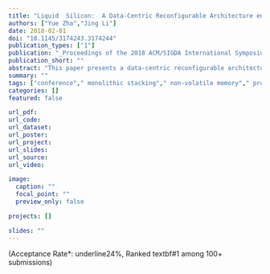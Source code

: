 ```yaml
---
title: "Liquid  Silicon:  A Data-Centric Reconfigurable Architecture enabled by RRAM Technology"
authors: ["Yue Zha","Jing Li"]
date: 2018-02-01
doi: "10.1145/3174243.3174244"
publication_types: ["1"]
publication: "_Proceedings of the 2018 ACM/SIGDA International Symposium on Field-Programmable Gate Arrays_"
publication_short: ""
abstract: "This paper presents a data-centric reconfigurable architecture, namely Liquid Silicon, enabled by emerging non-volatile memory, i.e., RRAM. Compared to the heterogeneous architecture of commercial FPGAs, Liquid Silicon is inherently a homogeneous architecture comprising a two-dimensional (2D) array of identical 'tiles'. Each tile can be configured into one or a combination of four modes: TCAM, logic, interconnect, and memory. Such flexibility allows users to partition resources based on applications? needs, in contrast to the fixed hardware design using dedicated hard IP blocks in FPGAs. In addition to better resource usage, its 'memory friendly' architecture effectively addresses the limitations of commercial FPGAs i.e., scarce on-chip memory resources, making it an effective complement to FPGAs. Moreover, its coarse-grained logic implementation results in shallower logic depth, less inter-tile routing overhead, and thus smaller area and better performance, compared with its FPGA counterpart. Our study shows that, on average, for both traditional and emerging applications, we achieve 62% area reduction, 27% speedup and 31% improvement in energy efficiency when mapping applications onto Liquid Silicon instead of FPGAs."
summary: ""
tags: ["conference"," monolithic stacking"," non-volatile memory"," processing-in-memory"," reconfigurable architecture"," tcam"]
categories: []
featured: false

url_pdf:
url_code:
url_dataset:
url_poster:
url_project:
url_slides:
url_source:
url_video:

image:
  caption: ""
  focal_point: ""
  preview_only: false

projects: []

slides: ""
---
```


(Acceptance Rate*: underline24%, Ranked textbf#1 among 100+ submissions)

